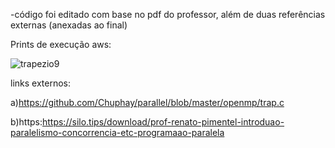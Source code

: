 -código foi editado com base no pdf do professor, além de duas referências externas (anexadas ao final)


Prints de execução aws:

![trapezio9](https://user-images.githubusercontent.com/100282290/198755916-e5b94ad3-a928-4a5c-94b8-9b84b4ae0562.png)


links externos:

a)https://github.com/Chuphay/parallel/blob/master/openmp/trap.c

b)https:https://silo.tips/download/prof-renato-pimentel-introduao-paralelismo-concorrencia-etc-programaao-paralela


